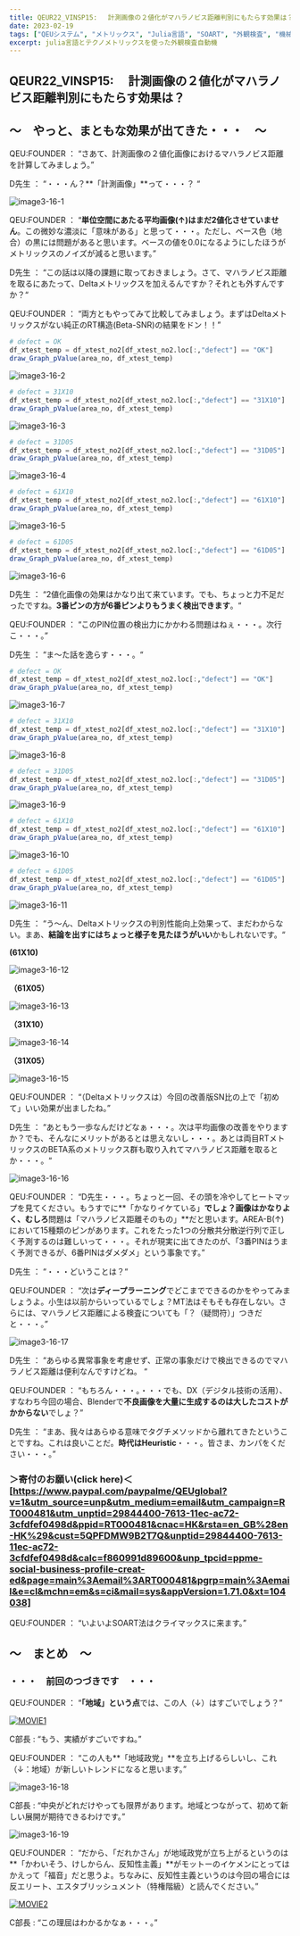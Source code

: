 ```yaml
---
title: QEUR22_VINSP15: 　計測画像の２値化がマハラノビス距離判別にもたらす効果は？
date: 2023-02-19
tags: ["QEUシステム", "メトリックス", "Julia言語", "SOART", "外観検査", "機械学習"]
excerpt: julia言語とテクノメトリックスを使った外観検査自動機
---
```


## QEUR22_VINSP15: 　計測画像の２値化がマハラノビス距離判別にもたらす効果は？

## ～　やっと、まともな効果が出てきた・・・　～

QEU:FOUNDER ： “さあて、計測画像の２値化画像におけるマハラノビス距離を計算してみましょう。”

D先生 ： “・・・ん？**「計測画像」**って・・・？ “

![image3-16-1](/2023-02-18-QEUR22_VINSP14/image3-16-1.jpg)

QEU:FOUNDER ： “**単位空間にあたる平均画像(↑)はまだ2値化させていません**。この微妙な濃淡に「意味がある」と思って・・・。ただし、ベース色（地合）の黒には問題があると思います。ベースの値を0.0になるようにしたほうがメトリックスのノイズが減ると思います。”

D先生 ： “この話は以降の課題に取っておきましょう。さて、マハラノビス距離を取るにあたって、Deltaメトリックスを加えるんですか？それとも外すんですか？“

QEU:FOUNDER ： “両方ともやってみて比較してみましょう。まずはDeltaメトリックスがない純正のRT構造(Beta-SNR)の結果をドン！！”

```julia
# defect = OK
df_xtest_temp = df_xtest_no2[df_xtest_no2.loc[:,"defect"] == "OK"]
draw_Graph_pValue(area_no, df_xtest_temp)
```

![image3-16-2](/2023-02-18-QEUR22_VINSP14/image3-16-2.jpg)

```julia
# defect = 31X10
df_xtest_temp = df_xtest_no2[df_xtest_no2.loc[:,"defect"] == "31X10"]
draw_Graph_pValue(area_no, df_xtest_temp)
```

![image3-16-3](/2023-02-18-QEUR22_VINSP14/image3-16-3.jpg)

```julia
# defect = 31D05
df_xtest_temp = df_xtest_no2[df_xtest_no2.loc[:,"defect"] == "31D05"]
draw_Graph_pValue(area_no, df_xtest_temp)
```

![image3-16-4](/2023-02-18-QEUR22_VINSP14/image3-16-4.jpg)

```julia
# defect = 61X10
df_xtest_temp = df_xtest_no2[df_xtest_no2.loc[:,"defect"] == "61X10"]
draw_Graph_pValue(area_no, df_xtest_temp)
```

![image3-16-5](/2023-02-18-QEUR22_VINSP14/image3-16-5.jpg)

```julia
# defect = 61D05
df_xtest_temp = df_xtest_no2[df_xtest_no2.loc[:,"defect"] == "61D05"]
draw_Graph_pValue(area_no, df_xtest_temp)
```

![image3-16-6](/2023-02-18-QEUR22_VINSP14/image3-16-6.jpg)

D先生 ： “2値化画像の効果はかなり出て来ています。でも、ちょっと力不足だったですね。**3番ピンの方が6番ピンよりもうまく検出できます**。“

QEU:FOUNDER ： “このPIN位置の検出力にかかわる問題はねぇ・・・。次行こ・・・。”

D先生 ： “ま～た話を逸らす・・・。“

```julia
# defect = OK
df_xtest_temp = df_xtest_no2[df_xtest_no2.loc[:,"defect"] == "OK"]
draw_Graph_pValue(area_no, df_xtest_temp)
```

![image3-16-7](/2023-02-18-QEUR22_VINSP14/image3-16-7.jpg)

```julia
# defect = 31X10
df_xtest_temp = df_xtest_no2[df_xtest_no2.loc[:,"defect"] == "31X10"]
draw_Graph_pValue(area_no, df_xtest_temp)
```

![image3-16-8](/2023-02-18-QEUR22_VINSP14/image3-16-8.jpg)

```julia
# defect = 31D05
df_xtest_temp = df_xtest_no2[df_xtest_no2.loc[:,"defect"] == "31D05"]
draw_Graph_pValue(area_no, df_xtest_temp)
```

![image3-16-9](/2023-02-18-QEUR22_VINSP14/image3-16-9.jpg)

```julia
# defect = 61X10
df_xtest_temp = df_xtest_no2[df_xtest_no2.loc[:,"defect"] == "61X10"]
draw_Graph_pValue(area_no, df_xtest_temp)
```

![image3-16-10](/2023-02-18-QEUR22_VINSP14/image3-16-10.jpg)

```julia
# defect = 61D05
df_xtest_temp = df_xtest_no2[df_xtest_no2.loc[:,"defect"] == "61D05"]
draw_Graph_pValue(area_no, df_xtest_temp)
```

![image3-16-11](/2023-02-18-QEUR22_VINSP14/image3-16-11.jpg)

D先生 ： “う～ん、Deltaメトリックスの判別性能向上効果って、まだわからない。まあ、**結論を出すにはちょっと様子を見たほうがいい**かもしれないです。“

**(61X10)**

![image3-16-12](/2023-02-18-QEUR22_VINSP14/image3-16-12.jpg)

**（61X05）**

![image3-16-13](/2023-02-18-QEUR22_VINSP14/image3-16-13.jpg)

**（31X10）**

![image3-16-14](/2023-02-18-QEUR22_VINSP14/image3-16-14.jpg)

**（31X05）**

![image3-16-15](/2023-02-18-QEUR22_VINSP14/image3-16-15.jpg)

QEU:FOUNDER ： “（Deltaメトリックスは）今回の改善版SN比の上で「初めて」いい効果が出ましたね。”

D先生 ： “あともう一歩なんだけどなぁ・・・。次は平均画像の改善をやりますか？でも、そんなにメリットがあるとは思えないし・・・。あとは両目RTメトリックスのBETA系のメトリックス群も取り入れてマハラノビス距離を取るとか・・・。“

![image3-16-16](/2023-02-18-QEUR22_VINSP14/image3-16-16.jpg)

QEU:FOUNDER ： “D先生・・・。ちょっと一回、その頭を冷やしてヒートマップを見てください。もうすでに**「かなりイケている」**でしょ？画像はかなりよく、むしろ**問題は「マハラノビス距離そのもの」**だと思います。AREA-B(↑)において15種類のピンがあります。これをたった1つの分散共分散逆行列で正しく予測するのは難しいって・・・。それが現実に出てきたのが、「3番PINはうまく予測できるが、6番PINはダメダメ」という事象です。”

D先生 ： “・・・どいうことは？“

QEU:FOUNDER ： “次は**ディープラーニング**でどこまでできるのかをやってみましょうよ。小生は以前からいっているでしょ？MT法はそもそも存在しない。さらには、マハラノビス距離による検査についても「？（疑問符）」つきだと・・・。”

![image3-16-17](/2023-02-18-QEUR22_VINSP14/image3-16-17.jpg)

D先生 ： “あらゆる異常事象を考慮せず、正常の事象だけで検出できるのでマハラノビス距離は便利なんですけどね。 “

QEU:FOUNDER ： “もちろん・・・。・・・でも、DX（デジタル技術の活用）、すなわち今回の場合、Blenderで**不良画像を大量に生成するのは大したコストがかからない**でしょ？”

D先生 ： “まあ、我々はあらゆる意味でタグチメソッドから離れてきたということですね。これは良いことだ。**時代はHeuristic**・・・。皆さま、カンパをください・・・。”

### ＞寄付のお願い(click here)＜[https://www.paypal.com/paypalme/QEUglobal?v=1&utm_source=unp&utm_medium=email&utm_campaign=RT000481&utm_unptid=29844400-7613-11ec-ac72-3cfdfef0498d&ppid=RT000481&cnac=HK&rsta=en_GB%28en-HK%29&cust=5QPFDMW9B2T7Q&unptid=29844400-7613-11ec-ac72-3cfdfef0498d&calc=f860991d89600&unp_tpcid=ppme-social-business-profile-creat-ed&page=main%3Aemail%3ART000481&pgrp=main%3Aemail&e=cl&mchn=em&s=ci&mail=sys&appVersion=1.71.0&xt=104038]

QEU:FOUNDER ： “いよいよSOART法はクライマックスに来ます。”


## ～　まとめ　～

### ・・・　前回のつづきです　・・・

QEU:FOUNDER ： “**「地域」という点**では、この人（↓）はすごいでしょう？”

[![MOVIE1](http://img.youtube.com/vi/f4jJyEB-HBs/0.jpg)](http://www.youtube.com/watch?v=f4jJyEB-HBs "QIC:1338/C枠【明石市・泉房穂市長×榎田信衛門スペシャル対談ノーカット】※2022年9月11日放送分より")

C部長 : “もう、実績がすごいですね。”

QEU:FOUNDER ： “この人も**「地域政党」**を立ち上げるらしいし、これ（↓：地域）が新しいトレンドになると思います。”

![image3-16-18](/2023-02-18-QEUR22_VINSP14/image3-16-18.jpg)

C部長 : “中央がどれだけやっても限界があります。地域とつながって、初めて新しい展開が期待できるわけです。”

![image3-16-19](/2023-02-18-QEUR22_VINSP14/image3-16-19.jpg)

QEU:FOUNDER ： “だから、「だれかさん」が地域政党が立ち上がるというのは**「かわいそう、けしからん、反知性主義」**がモットーのイケメンにとってはかえって「福音」だと思うよ。ちなみに、反知性主義というのは今回の場合には反エリート、エスタブリッシュメント（特権階級）と読んでください。”

[![MOVIE2](http://img.youtube.com/vi/HBi-hZVs0wk/0.jpg)](http://www.youtube.com/watch?v=HBi-hZVs0wk "ゲリラ街宣@東淀川区")

C部長 : “この理屈はわかるかなぁ・・・。”


